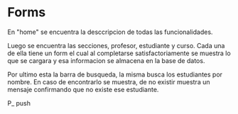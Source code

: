# Forms

En "home" se encuentra la desccripcion de todas las funcionalidades.

Luego se encuentra las secciones, profesor, estudiante y curso. Cada una de ella tiene un form el cual al completarse satisfactoriamente se muestra lo que se cargara y esa informacion se almacena en la base de datos.

Por ultimo esta la barra de busqueda, la misma busca los estudiantes por nombre. En caso de encontrarlo se muestra, de no existir muestra un mensaje confirmando que no existe ese estudiante.

P_ push